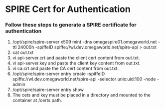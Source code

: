 # SPIRE Cert for Authentication

### Follow these steps to generate a SPIRE certificate for authentication

1. /opt/spire/spire-server x509 mint -dns omegaspire01.omegaworld.net -ttl 24000h -spiffeID spiffe://wl.dev.omegaworld.net/spire-api > out.txt
2. cat out.txt
3. vi api-server.crt and paste the client cert content from out.txt.
4. vi api-server.key and paste the client key content from out.txt.
5. vi ca.crt and paste the CA cert content from out.txt.
6. /opt/spire/spire-server entry create -spiffeID spiffe://wl.dev.omegaworld.net/spire-api -selector unix:uid:100 -node -admin
7. /opt/spire/spire-server entry show
8. The cets and key must be placed in a directory and mounted to the container at /certs path.




